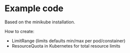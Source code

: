 # Example code

Based on the minikube installation.

How to create:
* LimitRange (limits defaults min/max per pod/constainer)
* ResourceQuota in Kubernetes for total resource limits
